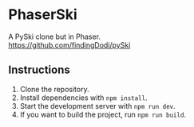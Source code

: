 # PhaserSki

A PySki clone but in Phaser.  
https://github.com/findingDodi/pySki

## Instructions
1. Clone the repository.
2. Install dependencies with `npm install`.
3. Start the development server with `npm run dev`.
4. If you want to build the project, run `npm run build`.